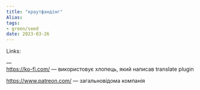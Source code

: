 ```yaml
---
title: "краутфандінг"
Alias: 
tags:
- green/seed
date: 2023-03-26  
---
```

Links:   


—  
https://ko-fi.com/ — використовує хлопець, який написав translate plugin

https://www.patreon.com/ — загальновідома компанія